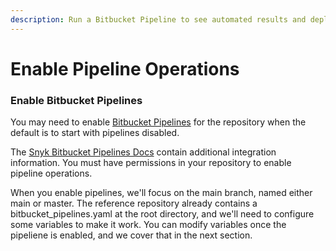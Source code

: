 ```yaml
---
description: Run a Bitbucket Pipeline to see automated results and deploy your application
---
```


# Enable Pipeline Operations

### Enable Bitbucket Pipelines

You may need to enable [Bitbucket Pipelines](../../../atlassian-bitbucket-pipeline-variables.md) for the repository when the default is to start with pipelines disabled.

The [Snyk Bitbucket Pipelines Docs](../../../../../../features/integrations/ci-cd-integrations/bitbucket-pipelines-integration-overview.md) contain additional integration information. You must have permissions in your repository to enable pipeline operations.

When you enable pipelines, we'll focus on the main branch, named either main or master. The reference repository already contains a bitbucket\_pipelines.yaml at the root directory, and we'll need to configure some variables to make it work. You can modify variables once the pipeliene is enabled, and we cover that in the next section.
